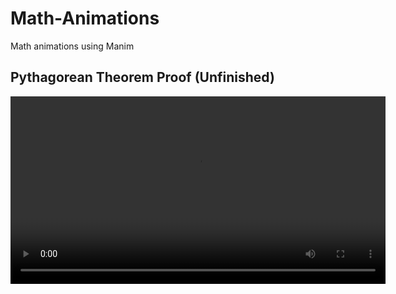 # Math-Animations
Math animations using Manim

## Pythagorean Theorem Proof (Unfinished)
<video width="600" controls>
  <source src="https://github.com/DannyVC123/Math-Animations/blob/main/Pythagoreon%20Theorem/media/videos/pythagoreon/480p15/Pythagoreon.mp4" type="video/mp4">
  Your browser does not support the video tag.
</video>